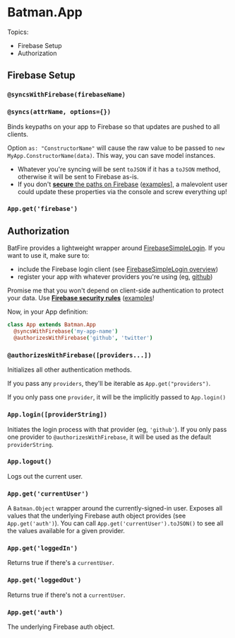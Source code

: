 # Batman.App

Topics:

- Firebase Setup
- Authorization

## Firebase Setup

### `@syncsWithFirebase(firebaseName)`

### `@syncs(attrName, options={})`

Binds keypaths on your app to Firebase so that updates are pushed to all clients.

Option `as: "ConstructorName"` will cause the raw value to be passed to `new MyApp.ConstructorName(data)`. This way, you can save model instances.

- Whatever you're syncing will be sent `toJSON` if it has a `toJSON` method, otherwise it will be sent to Firebase as-is.
- If you don't [__secure__ the paths on Firebase](https://www.firebase.com/docs/security/security-rules.html) ([examples](https://github.com/rmosolgo/batfire/blob/master/examples/security_rules.json)], a malevolent user could update these properties via the console and screw everything up!

### `App.get('firebase')`

## Authorization

BatFire provides a lightweight wrapper around [FirebaseSimpleLogin](https://www.firebase.com/docs/security/simple-login-overview.html). If you want to use it, make sure to:

- include the Firebase login client (see [FirebaseSimpleLogin overview](https://www.firebase.com/docs/security/simple-login-overview.html))
- register your app with whatever providers you're using (eg, [github](https://www.firebase.com/docs/security/simple-login-github.html))

Promise me that you won't depend on client-side authentication to protect your data. Use __[Firebase security rules](https://www.firebase.com/docs/security/security-rules.html)__ ([examples](https://github.com/rmosolgo/batfire/blob/master/examples/security_rules.json)!


Now, in your App definition:

```coffeescript
class App extends Batman.App
  @syncsWithFirebase('my-app-name')
  @authorizesWithFirebase('github', 'twitter')
```

### `@authorizesWithFirebase([providers...])`

Initializes all other authentication methods.

If you pass any `providers`, they'll be iterable as `App.get("providers")`.

If you only pass one `provider`, it will be the implicitly passed to `App.login()`

### `App.login([providerString])`

Initiates the login process with that provider (eg, `'github'`). If you only pass one provider to `@authorizesWithFirebase`, it will be used as the default `providerString`.

### `App.logout()`

Logs out the current user.

### `App.get('currentUser')`

A `Batman.Object` wrapper around the currently-signed-in user. Exposes all values that the underlying Firebase auth object provides (see `App.get('auth')`). You can call `App.get('currentUser').toJSON()` to see all the values available for a given provider.

### `App.get('loggedIn')`

Returns true if there's a `currentUser`.

### `App.get('loggedOut')`

Returns true if there's not a `currentUser`.

### `App.get('auth')`

The underlying Firebase auth object.